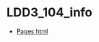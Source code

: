 # LDD3_104_info

- [Pages html](https://ldd3-104-info-bruno-denis-dc8b9a8fbd3a9c0c0f23ecf551f8642b0b3e7.gitlab.dsi.universite-paris-saclay.fr/)